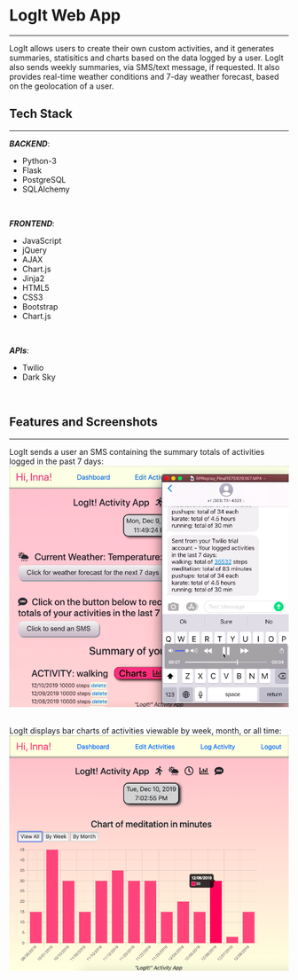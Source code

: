 # LogIt Web App
---
LogIt allows users to create their own custom activities, and it generates  summaries, statisitics and charts based on the data logged by a user. 
LogIt also sends weekly summaries, via SMS/text message, if requested.
It also provides real-time weather conditions and 7-day weather forecast, based on the geolocation of a user.

## Tech Stack
---
_**BACKEND**_: 
- Python-3 
- Flask 
- PostgreSQL 
- SQLAlchemy
<br/>

_**FRONTEND**_: 
- JavaScript
- jQuery
- AJAX
- Chart.js
- Jinja2
- HTML5
- CSS3
- Bootstrap
- Chart.js
<br/>

_**APIs**_: 
- Twilio
- Dark Sky
<br/>

## Features and Screenshots
---
LogIt sends a user an SMS containing the summary totals of activities logged in the past 7 days:
![Twilio SMS](static/images/twilio-sms.png)
<br/><br/>

LogIt displays bar charts of activities viewable by week, month, or all time:
![Activity Charts](static/images/charts.png)













